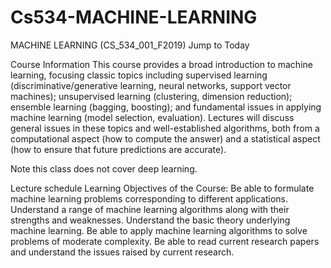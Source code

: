 # Cs534-MACHINE-LEARNING

MACHINE LEARNING (CS_534_001_F2019)
Jump to Today
 
 
Course Information 
This course provides a broad introduction to machine learning, focusing classic topics including supervised learning (discriminative/generative learning, neural networks, support vector machines); unsupervised learning (clustering, dimension reduction); ensemble learning (bagging, boosting); and fundamental issues in applying machine learning (model selection, evaluation). Lectures will discuss general issues in these topics and well-established algorithms, both from a computational aspect (how to compute the answer) and a statistical aspect (how to ensure that future predictions are accurate).

Note this class does not cover deep learning. 


Lecture schedule
Learning Objectives of the Course:
Be able to formulate machine learning problems corresponding to different applications. 
Understand a range of machine learning algorithms along with their strengths and weaknesses. 
Understand the basic theory underlying machine learning. 
Be able to apply machine learning algorithms to solve problems of moderate complexity.
Be able to read current research papers and understand the issues raised by current research.
